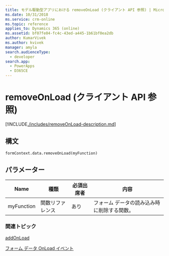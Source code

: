 ```yaml
---
title: モデル駆動型アプリにおける removeOnLoad (クライアント API 参照) | MicrosoftDocs
ms.date: 10/31/2018
ms.service: crm-online
ms.topic: reference
applies_to: Dynamics 365 (online)
ms.assetid: bf07fe04-fc4c-43ed-a445-1b61bf0ea2db
author: KumarVivek
ms.author: kvivek
manager: amyla
search.audienceType:
  - developer
search.app:
  - PowerApps
  - D365CE
---
```

# <a name="removeonload-client-api-reference"></a>removeOnLoad (クライアント API 参照)



[!INCLUDE[./includes/removeOnLoad-description.md](./includes/removeOnLoad-description.md)]

## <a name="syntax"></a>構文

`formContext.data.removeOnLoad(myFunction)`

## <a name="parameter"></a>パラメーター

|Name|種類​​|必須出席者|内容|
|--|--|--|--|
|myFunction|関数リファレンス|あり|フォーム データの読み込み時に削除する関数。

### <a name="related-topics"></a>関連トピック

[addOnLoad](addOnLoad.md)

[フォーム データ OnLoad イベント](../events/form-data-onload.md)

